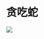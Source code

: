 # 贪吃蛇

![](https://img-blog.csdnimg.cn/20181127215016812.png?x-oss-process=image/watermark,type_ZmFuZ3poZW5naGVpdGk,shadow_10,text_aHR0cHM6Ly9ibG9nLmNzZG4ubmV0L3dlc3Ricm9va2xpdQ==,size_16,color_FFFFFF,t_70)
